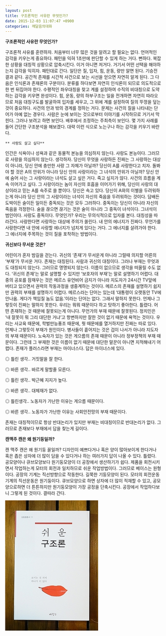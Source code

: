 ```yaml
---
layout: post
title: 구조론적인 사유란 무엇인가?
date: 2015-12-03 11:07:47 +0900
categories: 깨달음의대화
---
```

**구조론적인 사유란 무엇인가?** 

  


구조론적 사유를 훈련하자. 처음부터 너무 많은 것을 알려고 할 필요는 없다. 언어적인 감각을 키우는게 중요하다. 패턴을 익혀 1초만에 판단할 수 있게 하는 거다. 뻔하다. 복잡한 상황을 대칭적 상황으로 압축시킨다. 이거 아니면 저거다. 거기서 어떤 선택을 해야하는지 감각을 익히자. 패턴대로 간다. 일단은 질, 입자, 힘, 운동, 량만 알면 된다. 기승전결과 같다. 공간적 존재를 시간적 사건으로 보는 시선을 얻으면 자연히 알게 된다. 그 다음은 인식론과 존재론의 구분이다. 분류를 하다보면 자연히 인식론이 되므로 의도적으로 한 번 뒤집어야 한다. 수평적인 좌우대칭을 찾고 계를 설정하여 수직의 비대칭으로 도약하는 감각을 키우면 완성이다. 힘, 운동, 량의 하부구조는 일을 전개하면 자연히 따라오므로 처음 대칭구도를 발굴하여 입자를 세우고, 그 위에 계를 설정하여 질의 뚜껑을 덮는 것이 중요하다. 사건의 안과 밖의 경계를 정하는 거다. 문제는 사건의 질을 나타내는 단어가 아예 없는 경우다. 사람은 눈에 보이는 것으로부터 이야기를 시작하므로 거기서 막힌다. 그러나 보려고 하면 보인다. 배후에서 조정하는 주최측이 보인다. 몇 가지 사례를 들어 간단한 구조분석을 해보겠다. 대략 이런 식으로 노는구나 하는 감각을 키우기 바란다.

  


   
 

    ** 사랑도 살고 싶다** 

  


인간은 식욕이나 성욕과 같은 동물적 본능을 의심하지 않는다. 사랑도 본능이다. 그러므로 사랑을 의심하지 않는다. 생각하자. 당신이 무엇을 사랑하든 진짜는 그 사랑하는 대상이 아니라, 당신 안에 충만한 사랑 그 자체가 아닐까? 당신이 A를 사랑한다고 치자. 돌봐야 할 것은 A의 안위가 아니라 당신 안의 사랑이라는 그 녀석의 안위가 아닐까? 당신 안에 숨어 사는 그 사랑이라는 녀석도 살고 싶은 거다. 죽고 싶지가 않다. 사건의 흐름을 계속 이어가고 싶다. 그 사랑이라는 놈이 자신의 호흡을 이어가기 위해, 당신이 사랑의 대상이라고 믿는 A를 숙주로 쓸 뿐이다. 당신은 속고 있다. 당신이 A와의 이별을 두려워하는게 아니라 당신 안의 그 사랑이라는 녀석이 자신의 죽음을 두려워하는 것이다. 담배든 도박이든 술이든 일이든 중독되는 것은 모두 그러하다. 중독이는 당신이 아니라 자신의 죽음을 걱정한다. 술을 끊으면 끊기는 것은 술이 아니라 그 중독이 녀석이다. 그녀석이 범인이다. 사랑도 중독이다. 무엇인가? 우리는 무의식적으로 입자를 본다. 대칭성을 따라간다. 사랑한다면 사랑하는 대상에 주의가 쏠린다. 내 안의 에너지가 진짜다. 무언가를 사랑한다면 내 안에 사랑할 에너지가 넘치게 있다는 거다. 그 에너지를 살려가야 한다. 그 에너지에 주목하는 것이 질을 포착하는 방법이다. 

  


  


**귀신보다 무서운 것은?**

  


어린이가 혼자 밤길을 걷는다. 귀신의 ‘존재’가 무서운게 아니라 그럴때 의지할 어른의 ‘부재’가 무서운 거다. 존재는 대칭된다. 사람과 귀신의 대칭이다. 그러나 부재는 무엇과도 대칭되지 않는다. 그러므로 명명되지 않는다. 이름이 없으므로 생각을 떠올릴 수도 없다. ‘귀신의 존재’는 말로 설명할 수 있지만 ‘보호자의 부재’는 말로 설명하기 어렵다. 대중의 공포를 잠재우는 것은 메르스 유언비어 금지가 아니라 지도자가 24시간 TV앞에 버티고 있으면서 권력의 작동과정을 생중계하는 것이다. 메르스의 존재를 설명하기 쉽지만 권력의 부재를 설명하기 어렵다. 메르스라는 단어는 있는데 ‘대통령이 오랫동안 TV에 안나옴. 게다가 책임질 놈도 없음.’이라는 단어는 없다. 그래서 말하지 못한다. 언제나 그렇듯이 진짜는 말하지 못한다. 우리는 뭐뭐 때문이다 하고 탓하기 좋아한다. 틀렸다. 어떤 존재하는 것 때문에 잘못되는게 아니다. 무언가의 부재 때문에 잘못된다. 정치인은 ‘내 잘못이 뭐 그리 대단한 거냐’고 항변하지만 잘한 것이 없기 때문에 욕먹는 것이다. 우리는 사교육 때문에, 학벌만능풍조 때문에, 뭣 때문에를 열거하지만 진짜는 따로 있다. 언제나 그렇듯이 부재가 원인이다. 병사들이 흩어지는 것은 겁이 나서가 아니라 지도자의 부재 때문이다. 노숙자가 있는 것은 게으름의 존재 때문이 아니라 정부정책의 부재 때문이다. 그런데 그 부재한 것은 이름이 없기 때문에 대단한 말꾼이 아니면 지적해내기 어렵다. 존재가 플러스라면 부재는 마이너스다. 답은 마이너스에 있다.

  


◎ 틀린 생각.. 거짓말을 잘 한다.   
      
◎ 바른 생각.. 바르게 말할줄 모른다. 

  


◎ 틀린 생각.. 박근혜 지지가 높다.   
      
◎ 바른 생각.. 대체재가 없다. 

  


◎ 틀린생각.. 노동자가 가난한 이유는 게으름 때문이다.   
      
◎ 바른 생각.. 노동자가 가난한 이유눈 사회안전망의 부재 때문이다. 

  


존재는 대칭적이므로 항상 반대논리가 있지만 부재는 비대칭이므로 반대논리가 없다. 그러므로 존재보다 부재에서 답을 찾는게 길이다. 

  


  


**캔맥주 캔은 왜 원기둥일까?** 

  


캔 맥주 캔은 왜 원기둥 꼴일까? 디자인이 예쁘다거나 혹은 양이 많아보이게 한다거나 혹은 좁은 상자에 더 많이 담을 수 있다거나 하는 여러가지 답이 나올 수 있다. 틀렸다. 공모양이나 큐브모양보다 원기둥모양이 더 공장에서 생산하기가 쉽다. 제품을 회전시키면서 작업하는게 모터의 회전과 일치하므로 쉬운 작업방법이다. 그러므로 베이스는 원형이다. 공장의 기계는 직선방향으로 작동한다. 길쭉한 기둥모양이 된다. 모터의 회전운동 기계의 직선운동은 원기둥이다. 큐브모양으로 하면 상자에 더 많이 적재할 수 있고, 공모양으로하면 더 튼튼하지만 원기둥모양이 가장 공정을 단축시킨다. 공장에서 작업하다보니 그렇게 된 것이다. 결따라 간다.

  


  



 <img src="files/attach/images/198/580/644/DSC01488.JPG" alt="DSC01488.JPG" width="300" height="419" />